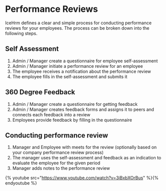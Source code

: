 # Performance Reviews
IceHrm defines a clear and simple process for conducting performance reviews for your employees. The process can be broken down into the following steps.

## Self Assessment
1. Admin / Manager create a questionnaire for employee self-assessment
2. Admin / Manager initiate a performance review for an employee
3. The employee receives a notification about the performance review
4. The employee fills in the self-assessment and submits it

## 360 Degree Feedback
1. Admin / Manager create a questionnaire for getting feedback
2. Admin / Manager creates feedback forms and assigns it to peers and connects each feedback into a review
3. Employees provide feedback by filling in the questionnaire

## Conducting performance review
1. Manager and Employee with meets for the review (optionally based on your company performance review process)
2. The manager uses the self-assessment and feedback as an indication to evaluate the employee for the given period
3. Manager adds notes to the performance review


{% youtube src="https://www.youtube.com/watch?v=3iBxbXOrBus" %}{% endyoutube %}